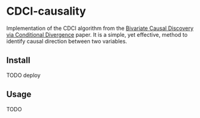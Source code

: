 # CDCI-causality

Implementation of the CDCI algorithm from the [Bivariate Causal Discovery via Conditional Divergence](https://openreview.net/forum?id=8X6cWIvY_2v) paper. It is a simple, yet effective, method to identify causal direction between two variables. 

## Install

TODO deploy

## Usage

TODO
